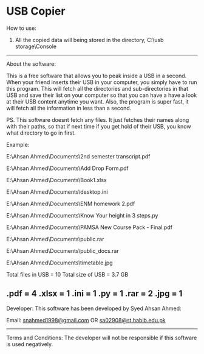 # USB Copier

How to use:

1) All the copied data will being stored in the directory,
	C:\usb storage\Console

------------------------------------------------------------------------------------
About the software:

This is a free software that allows you to peak inside a USB in a second. When your 
	friend inserts their USB in your computer, you simply have to run this
	program. This will fetch all the directories and sub-directories in that USB
	and save their list on your computer so that you can have a have a look at 
	their USB content anytime you want. Also, the program is super fast, it will fetch 
	all the information in less than a second.

PS. This software doesnt fetch any files. It just fetches their names along with their
	paths, so that if next time if you get hold of their USB, you know what directory
	to go in first.
 

Example:

E:\Ahsan Ahmed\Documents\2nd semester transcript.pdf

E:\Ahsan Ahmed\Documents\Add Drop Form.pdf

E:\Ahsan Ahmed\Documents\Book1.xlsx

E:\Ahsan Ahmed\Documents\desktop.ini

E:\Ahsan Ahmed\Documents\ENM homework 2.pdf

E:\Ahsan Ahmed\Documents\Know Your height in 3 steps.py

E:\Ahsan Ahmed\Documents\PAMSA New Course Pack - Final.pdf

E:\Ahsan Ahmed\Documents\public.rar

E:\Ahsan Ahmed\Documents\public_docs.rar

E:\Ahsan Ahmed\Documents\timetable.jpg

Total files in USB = 10
Total size of USB = 3.7 GB

.pdf =  4
.xlsx =  1
.ini =  1
.py =  1
.rar =  2
.jpg =  1
------------------------------------------------------------------------------------
Developer:
This software has been developed by Syed Ahsan Ahmed:

Email: snahmed1998@gmail.com OR sa02908@st.habib.edu.pk

------------------------------------------------------------------------------------
Terms and Conditions:
The developer will not be responsible if this software is used negatively.
